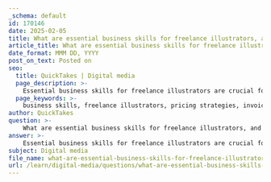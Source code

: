 ```yaml
---
_schema: default
id: 170146
date: 2025-02-05
title: What are essential business skills for freelance illustrators, and why are they important?
article_title: What are essential business skills for freelance illustrators, and why are they important?
date_format: MMM DD, YYYY
post_on_text: Posted on
seo:
  title: QuickTakes | Digital media
  page_description: >-
    Essential business skills for freelance illustrators are crucial for success, including pricing strategies, invoicing, marketing, client management, contracts, time management, communication, and adaptability.
  page_keywords: >-
    business skills, freelance illustrators, pricing strategies, invoicing, marketing, client management, contracts, negotiations, time management, communication skills, adaptability, creative sustainability, professional reputation
author: QuickTakes
question: >-
    What are essential business skills for freelance illustrators, and why are they important?
answer: >-
    Essential business skills for freelance illustrators are crucial for successfully navigating the complexities of the freelance market. These skills encompass a variety of areas that contribute to the overall effectiveness and sustainability of an illustrator's career. Here are some of the key business skills and their importance:\n\n1. **Pricing Strategies**: Understanding how to price artwork appropriately is vital. This includes knowing the market rates for different types of illustration work and being able to justify pricing based on experience, skill level, and project requirements. Proper pricing ensures that illustrators are compensated fairly for their work and can sustain their business.\n\n2. **Invoicing**: Being able to create and manage invoices is essential for maintaining cash flow. Illustrators need to know how to issue invoices that clearly outline the services provided, payment terms, and deadlines. This professionalism helps in building trust with clients.\n\n3. **Marketing**: Freelance illustrators must actively promote their work to attract clients. This includes utilizing social media, maintaining a portfolio website, and networking within the industry. Effective marketing strategies can lead to increased visibility and more job opportunities.\n\n4. **Client Management**: Building and maintaining relationships with clients is key to securing repeat business. This involves clear communication, understanding client needs, and managing expectations throughout the project lifecycle. Good client management can lead to referrals and long-term partnerships.\n\n5. **Contracts and Negotiations**: Familiarity with contracts is essential to protect an illustrator's rights and interests. Understanding how to negotiate terms, such as payment schedules and usage rights, can prevent misunderstandings and disputes. This skill is crucial for ensuring that both parties are satisfied with the agreement.\n\n6. **Time Management**: Freelance illustrators often juggle multiple projects simultaneously. Effective time management skills help in meeting deadlines and maintaining a work-life balance. This is important for sustaining creativity and avoiding burnout.\n\n7. **Communication Skills**: Clear and effective communication is vital in all aspects of freelance work, from discussing project details with clients to collaborating with other creatives. Good communication fosters a positive working environment and helps in resolving any issues that may arise.\n\n8. **Adaptability**: The ability to adapt to different projects and client needs is important in the freelance world. Illustrators may need to switch styles or techniques based on the requirements of various clients, making flexibility a valuable skill.\n\nIn summary, these business skills are important because they not only enhance an illustrator's ability to operate effectively as a freelancer but also contribute to their professional reputation and long-term success in the industry. By mastering these skills, illustrators can focus more on their creative work while ensuring that their business runs smoothly.
subject: Digital media
file_name: what-are-essential-business-skills-for-freelance-illustrators-and-why-are-they-important.md
url: /learn/digital-media/questions/what-are-essential-business-skills-for-freelance-illustrators-and-why-are-they-important
---
```


&nbsp;